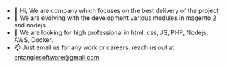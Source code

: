 - 👋 Hi, We are company which focuses on the best delivery of the project
- 👀 We are evolving with the development various modules in magento 2 and nodejs
- 💞️ We are looking for high professional in html, css, JS, PHP, Nodejs, AWS, Docker.
- 📫 Just email us for any work or careers, reach us out at entanglesoftware@gmail.com

<!---
entanglesoftware/entanglesoftware is a ✨ special ✨ repository because its `README.md` (this file) appears on your GitHub profile.
You can click the Preview link to take a look at your changes.
--->
